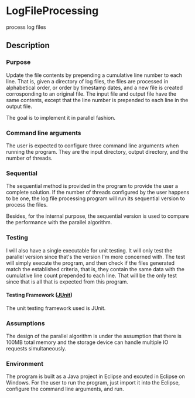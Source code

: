 # LogFileProcessing
process log files

## Description

### Purpose
Update the file contents by prepending a cumulative line number to each line. That is, given a directory of log files, the files
are processed in alphabetical order, or order by timestamp dates, and a new file is created corrosponding to an original file.
The input file and output file have the same contents, except that the line number is prepended to each line in the output file.

The goal is to implement it in parallel fashion.

### Command line arguments
The user is expected to configure three command line arguments when running the program. They are the input directory, output
directory, and the number of threads.

### Sequential
The sequential method is provided in the program to provide the user a complete solution. If the number of threads configured by the user happens to be
one, the log file processing program will run its sequential version to process the files.

Besides, for the internal purpose, the sequential version is used to compare the performance with the parallel algorithm.

### Testing
I will also have a single executable for unit testing. It will only test the parallel version since that's the version
I'm more concerned with. The test will simply execute the program, and then check if the files generated match the established
criteria, that is, they contain the same data with the cumulative line count prepended to each line. That will be the only
test since that is all that is expected from this program.

#### Testing Framework ([JUnit](http://junit.org/))
The unit testing framework used is JUnit.

### Assumptions
The design of the parallel algorithm is under the assumption that there is 100MB total memory and the storage device can handle
multiple IO requests simultaneously.

### Environment
The program is built as a Java project in Eclipse and excuted in Eclipse on Windows. For the user to run the program, just import
it into the Eclipse, configure the command line arguments, and run.
